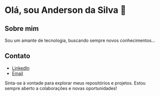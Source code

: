 # Olá, sou Anderson da Silva 👋

## Sobre mim
Sou um amante de tecnologia, buscando sempre novos conhecimentos... 

## Contato
- [LinkedIn](https://www.linkedin.com/in/dev-anderson-silva/)
- [Email](mailto:adersoosilvaa@gmail.com)

Sinta-se à vontade para explorar meus repositórios e projetos. Estou sempre aberto a colaborações e novas oportunidades!

